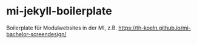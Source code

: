 # mi-jekyll-boilerplate
Boilerplate für Modulwebsites in der MI, z.B. https://th-koeln.github.io/mi-bachelor-screendesign/

